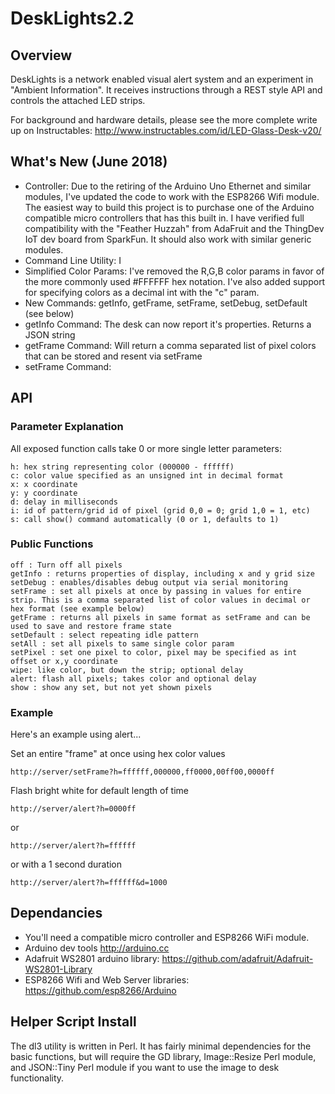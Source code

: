 # DeskLights2.2

## Overview

DeskLights is a network enabled visual alert system and an experiment in "Ambient Information". It receives instructions through a REST style API and controls the attached LED strips.

For background and hardware details, please see the more complete write up on Instructables: http://www.instructables.com/id/LED-Glass-Desk-v20/

## What's New (June 2018)

 * Controller: Due to the retiring of the Arduino Uno Ethernet and similar modules, I've updated the code to work with the ESP8266 Wifi module. The easiest way to build this project is to purchase one of the Arduino compatible micro controllers that has this built in. I have verified full compatibility with the "Feather Huzzah" from AdaFruit and the ThingDev IoT dev board from SparkFun. It should also work with similar generic modules.
 * Command Line Utility: I
 * Simplified Color Params: I've removed the R,G,B color params in favor of the more commonly used #FFFFFF hex notation. I've also added support for specifying colors as a decimal int with the "c" param.
 * New Commands: getInfo, getFrame, setFrame, setDebug, setDefault (see below)
 * getInfo Command: The desk can now report it's properties. Returns a JSON string
 * getFrame Command: Will return a comma separated list of pixel colors that can be stored and resent via setFrame
 * setFrame Command:

## API

### Parameter Explanation
All exposed function calls take 0 or more single letter parameters:
```
h: hex string representing color (000000 - ffffff)
c: color value specified as an unsigned int in decimal format
x: x coordinate
y: y coordinate
d: delay in milliseconds
i: id of pattern/grid id of pixel (grid 0,0 = 0; grid 1,0 = 1, etc)
s: call show() command automatically (0 or 1, defaults to 1)
```

### Public Functions
```
off : Turn off all pixels
getInfo : returns properties of display, including x and y grid size
setDebug : enables/disables debug output via serial monitoring
setFrame : set all pixels at once by passing in values for entire strip. This is a comma separated list of color values in decimal or hex format (see example below)
getFrame : returns all pixels in same format as setFrame and can be used to save and restore frame state
setDefault : select repeating idle pattern
setAll : set all pixels to same single color param
setPixel : set one pixel to color, pixel may be specified as int offset or x,y coordinate
wipe: like color, but down the strip; optional delay
alert: flash all pixels; takes color and optional delay
show : show any set, but not yet shown pixels

```

### Example

Here's an example using alert...

Set an entire "frame" at once using hex color values
```
http://server/setFrame?h=ffffff,000000,ff0000,00ff00,0000ff
```

Flash bright white for default length of time
```
http://server/alert?h=0000ff
```
or
```
http://server/alert?h=ffffff
```
or with a 1 second duration
```
http://server/alert?h=ffffff&d=1000
```

## Dependancies
 * You'll need a compatible micro controller and ESP8266 WiFi module.
 * Arduino dev tools http://arduino.cc
 * Adafruit WS2801 arduino library: https://github.com/adafruit/Adafruit-WS2801-Library
 * ESP8266 Wifi and Web Server libraries: https://github.com/esp8266/Arduino

## Helper Script Install

The dl3 utility is written in Perl. It has fairly minimal dependencies for the basic functions, but will require the GD library, Image::Resize Perl module, and JSON::Tiny Perl module if you want to use the image to desk functionality.
